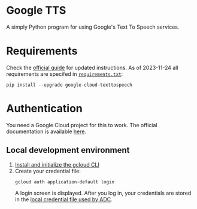 # Google TTS
A simply Python program for using Google's Text To Speech services.

# Requirements
Check the [official guide](https://cloud.google.com/text-to-speech/docs/libraries#client-libraries-install-python) for
updated instructions. As of 2023-11-24 all requirements are specifed in [`requirements.txt`](/requirements.txt):

```shell
pip install --upgrade google-cloud-texttospeech
```

# Authentication
You need a Google Cloud project for this to work. The official documentation is available
[here](https://cloud.google.com/docs/authentication/provide-credentials-adc#local-dev).

## Local development environment
1. [Install and initialize the gcloud CLI](https://cloud.google.com/sdk/docs/install)
2. Create your credential file:
   ```
   gcloud auth application-default login
   ```
   A login screen is displayed. After you log in, your credentials are stored in the [local credential file used by ADC](https://cloud.google.com/docs/authentication/application-default-credentials#personal ).
